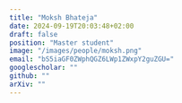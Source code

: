 ```yaml
---
title: "Moksh Bhateja"
date: 2024-09-19T20:03:48+02:00
draft: false
position: "Master student"
image: "/images/people/moksh.png"
email: "bS5iaGF0ZWphQGZ6LWp1ZWxpY2guZGU="
googlescholar: ""
github: ""
arXiv: ""
---
```

